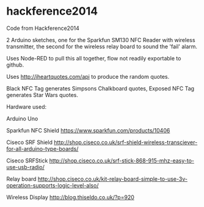 hackference2014
===============

Code from Hackference2014

2 Arduino sketches, one for the Sparkfun SM130 NFC Reader with wireless transmitter, the second for the wireless relay board to sound the 'fail' alarm.

Uses Node-RED to pull this all together, flow not readily exportable to github.

Uses http://iheartquotes.com/api to produce the random quotes.

Black NFC Tag generates Simpsons Chalkboard quotes,
Exposed NFC Tag generates Star Wars quotes.

Hardware used:

Arduino Uno

Sparkfun NFC Shield https://www.sparkfun.com/products/10406

Ciseco SRF Shield http://shop.ciseco.co.uk/srf-shield-wireless-transciever-for-all-arduino-type-boards/

Ciseco SRFStick http://shop.ciseco.co.uk/srf-stick-868-915-mhz-easy-to-use-usb-radio/

Relay board http://shop.ciseco.co.uk/kit-relay-board-simple-to-use-3v-operation-supports-logic-level-also/

Wireless Display http://blog.thiseldo.co.uk/?p=920



